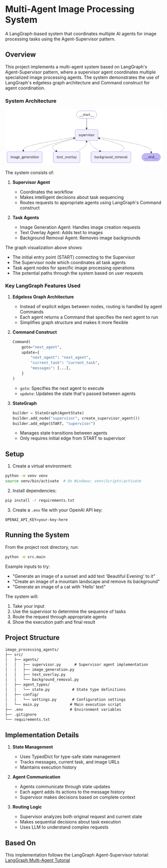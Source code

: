 # Multi-Agent Image Processing System

A LangGraph-based system that coordinates multiple AI agents for image processing tasks using the Agent-Supervisor pattern.

## Overview

This project implements a multi-agent system based on LangGraph's Agent-Supervisor pattern, where a supervisor agent coordinates multiple specialized image processing agents. The system demonstrates the use of LangGraph's edgeless graph architecture and Command construct for agent coordination.

### System Architecture

![Workflow Graph](workflow_graph.png)

The system consists of:

1. **Supervisor Agent**
   - Coordinates the workflow
   - Makes intelligent decisions about task sequencing
   - Routes requests to appropriate agents using LangGraph's Command construct

2. **Task Agents**
   - Image Generation Agent: Handles image creation requests
   - Text Overlay Agent: Adds text to images
   - Background Removal Agent: Removes image backgrounds

The graph visualization above shows:
- The initial entry point (START) connecting to the Supervisor
- The Supervisor node which coordinates all task agents
- Task agent nodes for specific image processing operations
- The potential paths through the system based on user requests

### Key LangGraph Features Used

1. **Edgeless Graph Architecture**
   - Instead of explicit edges between nodes, routing is handled by agent Commands
   - Each agent returns a Command that specifies the next agent to run
   - Simplifies graph structure and makes it more flexible

2. **Command Construct**
   ```python
   Command(
       goto="next_agent",
       update={
           "next_agent": "next_agent",
           "current_task": "current_task",
           "messages": [...],
       }
   )
   ```
   - `goto`: Specifies the next agent to execute
   - `update`: Updates the state that's passed between agents

3. **StateGraph**
   ```python
   builder = StateGraph(AgentState)
   builder.add_node("supervisor", create_supervisor_agent())
   builder.add_edge(START, "supervisor")
   ```
   - Manages state transitions between agents
   - Only requires initial edge from START to supervisor

## Setup

1. Create a virtual environment:

```bash
python -m venv venv
source venv/bin/activate  # On Windows: venv\Scripts\activate
```

2. Install dependencies:

```bash
pip install -r requirements.txt
```

3. Create a `.env` file with your OpenAI API key:

```
OPENAI_API_KEY=your-key-here
```

## Running the System

From the project root directory, run:

```bash
python -m src.main
```

Example inputs to try:
- "Generate an image of a sunset and add text 'Beautiful Evening' to it"
- "Create an image of a mountain landscape and remove its background"
- "Generate an image of a cat with 'Hello' text"

The system will:
1. Take your input
2. Use the supervisor to determine the sequence of tasks
3. Route the request through appropriate agents
4. Show the execution path and final result

## Project Structure

```
image_processing_agents/
├── src/
│   ├── agents/
│   │   ├── supervisor.py      # Supervisor agent implementation
│   │   ├── image_generation.py
│   │   ├── text_overlay.py
│   │   └── background_removal.py
│   ├── agent_types/
│   │   └── state.py          # State type definitions
│   ├── config/
│   │   └── settings.py       # Configuration settings
│   └── main.py              # Main execution script
├── .env                     # Environment variables
├── .gitignore
└── requirements.txt
```

## Implementation Details

1. **State Management**
   - Uses TypedDict for type-safe state management
   - Tracks messages, current task, and image URLs
   - Maintains execution history

2. **Agent Communication**
   - Agents communicate through state updates
   - Each agent adds its actions to the message history
   - Supervisor makes decisions based on complete context

3. **Routing Logic**
   - Supervisor analyzes both original request and current state
   - Makes sequential decisions about task execution
   - Uses LLM to understand complex requests

## Based On
This implementation follows the LangGraph Agent-Supervisor tutorial:
[LangGraph Multi-Agent Tutorial](https://langchain-ai.github.io/langgraph/tutorials/multi_agent/agent_supervisor/)